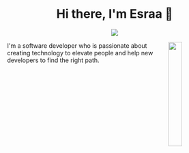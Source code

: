 <h1 align="center">Hi there, I'm Esraa 👋</h1>
<p align="center">
    <a href="https://www.linkedin.com/in/esraa-nassar-28337115b/"><img src="https://img.shields.io/badge/linkedin-%230177B5?style=flat&logo=linkedin&logoColor=white"/></a>
  </p>
  
  <img src="https://github.com/esraamagedd/esraamagedd/blob/master/profile-img.png" align="right" width="25%"/>

I'm a software developer who is passionate about creating technology to elevate people and help new developers to find the right path.





<!--
**EsraaMagedd/EsraaMagedd** is a ✨ _special_ ✨ repository because its `README.md` (this file) appears on your GitHub profile.

Here are some ideas to get you started:

- 🔭 I’m currently working on ...
- 🌱 I’m currently learning ...
- 👯 I’m looking to collaborate on ...
- 🤔 I’m looking for help with ...
- 💬 Ask me about ...
- 📫 How to reach me: ...
- 😄 Pronouns: ...
- ⚡ Fun fact: ...
-->
